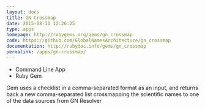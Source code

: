 ```yaml
---
layout: docs
title: GN Crossmap
date: 2015-08-31 12:26:25
type: apps
homepage: http://rubygems.org/gems/gn_crossmap
code: https://github.com/GlobalNamesArchitecture/gn_crossmap
documentation: http://rubydoc.info/gems/gn_crossmap
permalink: /apps/gn-crossmap/
---
```


<div class="note library">
  <ul>
    <li>Command Line App</li>
    <li>Ruby Gem</li>
  </ul>

  <p> Gem uses a checklist in a comma-separated format as an input, and returns
  back a new comma-separated list crossmapping the scientific names to one of
  the data sources from GN Resolver </p>

</div>


